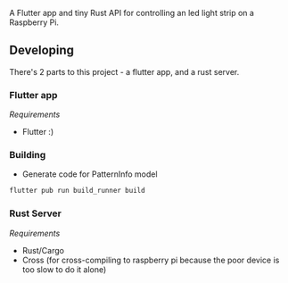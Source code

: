 A Flutter app and tiny Rust API for controlling an led light strip on a Raspberry Pi.

## Developing
There's 2 parts to this project - a flutter app, and a rust server.

### Flutter app

_Requirements_

- Flutter :)

### Building

- Generate code for PatternInfo model

```bash
flutter pub run build_runner build
```

### Rust Server

_Requirements_

- Rust/Cargo
- Cross (for cross-compiling to raspberry pi because the poor device is too slow to do it alone)
